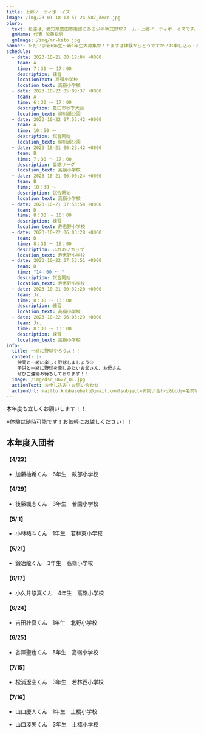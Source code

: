 ```yaml
---
title: 上郷ノーティボーイズ
image: /img/23-01-18-13-51-24-587_deco.jpg
blurb:
  text: 私達は、愛知県豊田市南部にある少年軟式野球チーム・上郷ノーティボーイズです。野球を愛する少年・少女達の夢を育み、軟式野球を正しく指導し、体力向上と礼儀を養成します。また、親友同士の友情と交歓の場を与え、規則正しい明朗な少年・少女を育成することを目的としています。
  gmName: 代表 加藤松男
  gmImage: /img/mr-kato.jpg
banner: ただいま新6年生～新1年生大募集中！！まずは体験からどうですか？お申し込み・お問い合わせはお気軽にどうぞ！！
schedule:
  - date: 2023-10-21 00:12:04 +0000
    team: A
    time: 7：30 ～ 17：00
    description: 練習
    locationText: 高嶺小学校
    location_text: 高嶺小学校
  - date: 2023-10-22 05:09:37 +0000
    team: A
    time: 6：30 ～ 17：00
    description: 豊田市秋季大会
    location_text: 柳川瀬公園
  - date: 2023-10-22 07:53:42 +0000
    team: A
    time: 10：50 ～
    description: 試合開始
    location_text: 柳川瀬公園
  - date: 2023-10-21 00:23:42 +0000
    team: B
    time: 7：30 ～ 17：00
    description: 愛球リーグ
    location_text: 高嶺小学校
  - date: 2023-10-21 06:00:24 +0000
    team: B
    time: 10：30 ～
    description: 試合開始
    location_text: 高嶺小学校
  - date: 2023-10-21 07:53:54 +0000
    team: D
    time: 8：30 ～ 16：00
    description: 練習
    location_text: 寿恵野小学校
  - date: 2023-10-22 06:03:28 +0000
    team: D
    time: 8：30 ～ 16：00
    description: ふれあいカップ
    location_text: 寿恵野小学校
  - date: 2023-10-22 07:53:51 +0000
    team: D
    time: "14：00 ～ "
    description: 試合開始
    location_text: 寿恵野小学校
  - date: 2023-10-21 00:32:20 +0000
    team: Jr.
    time: 8：30 ～ 13：00
    description: 練習
    location_text: 高嶺小学校
  - date: 2023-10-22 06:03:29 +0000
    team: Jr.
    time: 8：30 ～ 13：00
    description: 練習
    location_text: 高嶺小学校
info:
  title: 一緒に野球やろうよ！！
  content: |-
    仲間と一緒に楽しく野球しましょう⚾
    子供と一緒に野球を楽しみたいお父さん、お母さん
    ぜひご連絡お待ちしております！！
  image: /img/dsc_0627_01.jpg
  actionText: お申し込み・お問い合わせ
  actionUrl: mailto:knbbaseball@gmail.com?subject=お問い合わせ&body=名前%20%3A%0D%0Aふりがな%20%3A%0D%0A電話%20%3A%0D%0A学校名%20%3A%0D%0A学年%20%3A%0D%0Aお問い合せ内容%20%3A（例、体験・見学・入団希望）
---
```

本年度も宜しくお願いします！！


※体験は随時可能です！お気軽にお越しください！！

## 本年度入団者

#### 【4/23】

* 加藤柚希くん　6年生　畝部小学校

#### 【4/29】

* 後藤颯志くん　3年生　若園小学校

#### 【5/ 1】

* 小林祐斗くん　1年生　若林東小学校

#### 【5/21】

* 鍛冶龍くん　3年生　高嶺小学校

#### 【6/17】

* 小久井悠真くん　4年生　高嶺小学校

#### 【6/24】

* 吉田壮真くん　1年生　北野小学校

#### 【6/25】

* 谷澤聖也くん　5年生　高嶺小学校

#### 【7/15】

* 松浦遼空くん　3年生　若林西小学校

#### 【7/16】

* 山口慶人くん　1年生　土橋小学校

* 山口湊矢くん　3年生　土橋小学校